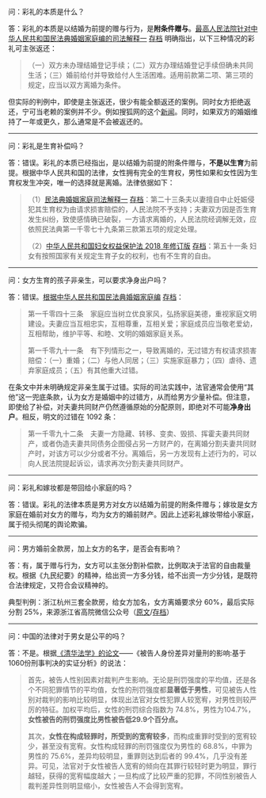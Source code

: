 问：彩礼的本质是什么？

答：彩礼的本质是以结婚为前提的赠与行为，是**附条件赠与**。[最高人民法院针对中华人民共和国民法典婚姻家庭编的司法解释一](https://www.court.gov.cn/fabu-xiangqing-282071.html) [存档](https://web.archive.org/web/20220524182307/https://www.court.gov.cn/fabu-xiangqing-282071.html) 明确指出，以下三种情况的彩礼可主张返还：

> （一）双方未办理结婚登记手续；（二）双方办理结婚登记手续但确未共同生活；（三）婚前给付并导致给付人生活困难。适用前款第二项、第三项的规定，应当以双方离婚为条件。

但实际的判例中，即使是主张返还，很少有能全额返还的案例。同时女方拒绝返还，宁可当老赖的案例并不少。例如搜狐网的这个[新闻](https://www.sohu.com/a/535873765_116237)。同时，如果双方的婚姻维持了一年或更久，那么通常是不会被返还的。

------

问：彩礼是生育补偿吗？

答：错误。彩礼的本质已经指出，是以结婚为前提的附条件赠与，**不是以生育**为前提。根据中华人民共和国的法律，女性拥有完全的生育权，男性如果和女性因为生育权发生冲突，唯一的选择就是离婚。法律依据如下：

> （1）[民法典婚姻家庭司法解释一](https://www.court.gov.cn/fabu-xiangqing-282071.html) [存档](https://web.archive.org/web/20220524182307/https://www.court.gov.cn/fabu-xiangqing-282071.html)：第二十三条夫以妻擅自中止妊娠侵犯其生育权为由请求损害赔偿的，人民法院不予支持；夫妻双方因是否生育发生纠纷，致使感情确已破裂，一方请求离婚的，人民法院经调解无效，应依照民法典第一千零七十九条第三款第五项的规定处理。
>
> （2）[中华人民共和国妇女权益保护法 2018 年修订版](http://www.gov.cn/guoqing/2021-10/29/content_5647634.htm) [存档](https://web.archive.org/web/20220611123450/http://www.gov.cn/guoqing/2021-10/29/content_5647634.htm)：第五十一条 妇女有按照国家有关规定生育子女的权利，也有不生育的自由。

------

问：女方生育的孩子非亲生，可以要求净身出户吗？

答：错误。[根据中华人民共和国民法典婚姻家庭编](http://www.npc.gov.cn/npc/c30834/202006/75ba6483b8344591abd07917e1d25cc8.shtml) [存档](https://web.archive.org/web/20220505185850/http://www.npc.gov.cn/npc/c30834/202006/75ba6483b8344591abd07917e1d25cc8.shtml)：

> 第一千零四十三条  家庭应当树立优良家风，弘扬家庭美德，重视家庭文明建设。夫妻应当互相忠实，互相尊重，互相关爱；家庭成员应当敬老爱幼，互相帮助，维护平等、和睦、文明的婚姻家庭关系。
>
> 第一千零九十一条  有下列情形之一，导致离婚的，无过错方有权请求损害赔偿：（一）重婚；（二）与他人同居；（三）实施家庭暴力；（四）虐待、遗弃家庭成员；（五）有其他重大过错。

在条文中并未明确规定非亲生属于过错。实际的司法实践中，法官通常会使用“其他”这一兜底条款，认为女方是婚姻中的过错方，从而给男方少量补偿。但注意，即使给了补偿，对夫妻共同财产仍然遵循原始的分配原则，即绝对不可能**净身出户**。相反，明文的过错在 1092 条：

> 第一千零九十二条  夫妻一方隐藏、转移、变卖、毁损、挥霍夫妻共同财产，或者伪造夫妻共同债务企图侵占另一方财产的，在离婚分割夫妻共同财产时，对该方可以少分或者不分。离婚后，另一方发现有上述行为的，可以向人民法院提起诉讼，请求再次分割夫妻共同财产。

------

问：彩礼和嫁妆都是带回给小家庭的吗？

答：错误。彩礼的法律本质是男方对女方以结婚为前提的附条件赠与；嫁妆是女方家庭在婚前对女方的赠与，均为女方的婚前财产。因此上述彩礼嫁妆带给小家庭，属于彻头彻尾的舆论欺骗。

------

问：男方婚前全款房，加上女方的名字，是否会有影响？

答：有，属于赠与行为，女方可以主张分割补偿款，比例取决于法官的自由裁量权。根据《九民纪要》的精神，给出资一方多分钱，给不出资一方少分钱，是既符合法律规定，又符合会议精神的。

典型判例：浙江杭州三套全款房，给女方加名，女方离婚要求分 60%，最后实际分割 25%，来源浙江省高院微信公众号（[原文](https://mp.weixin.qq.com/s/6fe1iqgZZ_H01vcII5kg4A)/[存档](https://web.archive.org/web/20220611154236/https://mp.weixin.qq.com/s/6fe1iqgZZ_H01vcII5kg4A)）

------

问：中国的法律对于男女是公平的吗？

答：不是。根据[《清华法学》的论文](https://www.cnki.com.cn/Article/CJFDTotal-QHFX201804007.htm)——《被告人身份差异对量刑的影响:基于1060份刑事判决的实证分析》的说法：

> 首先，被告人性别因素对裁判产生影响。无论是刑罚强度的平均值，还是各个不同犯罪情节的平均值，女性的刑罚强度都**显著低于男性**，可见被告人性别对裁判的影响比较明显，体现出法官对女性犯罪人较宽宥，对男性则较严厉的特征。加权平均后，女性的刑罚综合指数为 74.8%，男性为104.7%，**女性被告的刑罚强度比男性被告低29.9个百分点。**
>
> 其次，**女性在构成轻罪时，所受到的宽宥较多**，而构成重罪时受到的宽宥较少，甚至没有宽宥。女性构成轻罪的刑罚强度仅为男性的 68.8%，中罪为男性的 75.6%，差异均较明显，重罪则达到后者的 99.4%，几乎没有差异。可见，法官对于女性被告人宽宥的倾向在其罪行较轻时更为明显，罪行越轻，获得的宽宥幅度越大；一旦构成了比较严重的犯罪，不同性别被告人裁判差异性则明显缩小，女性被告人不会得到宽宥。
